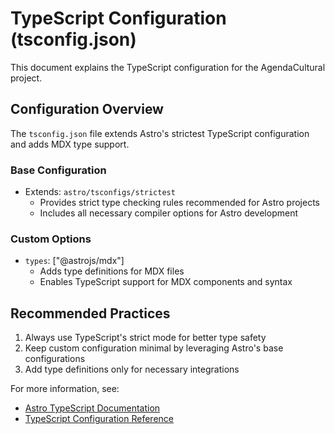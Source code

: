 # TypeScript Configuration (tsconfig.json)

This document explains the TypeScript configuration for the AgendaCultural project.

## Configuration Overview

The `tsconfig.json` file extends Astro's strictest TypeScript configuration and adds MDX type support.

### Base Configuration
- Extends: `astro/tsconfigs/strictest`
  - Provides strict type checking rules recommended for Astro projects
  - Includes all necessary compiler options for Astro development

### Custom Options
- `types`: ["@astrojs/mdx"]
  - Adds type definitions for MDX files
  - Enables TypeScript support for MDX components and syntax

## Recommended Practices
1. Always use TypeScript's strict mode for better type safety
2. Keep custom configuration minimal by leveraging Astro's base configurations
3. Add type definitions only for necessary integrations

For more information, see:
- [Astro TypeScript Documentation](https://docs.astro.build/en/guides/typescript/)
- [TypeScript Configuration Reference](https://www.typescriptlang.org/tsconfig)

